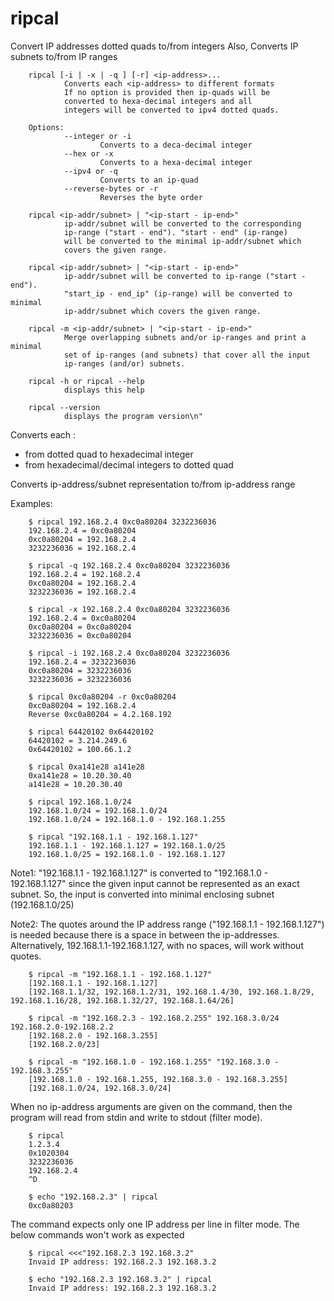 # ripcal
Convert IP addresses dotted quads to/from integers
Also, Converts IP subnets to/from IP ranges

        ripcal [-i | -x | -q ] [-r] <ip-address>...
                Converts each <ip-address> to different formats
                If no option is provided then ip-quads will be
                converted to hexa-decimal integers and all
                integers will be converted to ipv4 dotted quads.

        Options:
                --integer or -i
                        Converts to a deca-decimal integer
                --hex or -x
                        Converts to a hexa-decimal integer
                --ipv4 or -q
                        Converts to an ip-quad
                --reverse-bytes or -r
                        Reverses the byte order

        ripcal <ip-addr/subnet> | "<ip-start - ip-end>"
                ip-addr/subnet will be converted to the corresponding
                ip-range ("start - end"). "start - end" (ip-range)
                will be converted to the minimal ip-addr/subnet which
                covers the given range.

        ripcal <ip-addr/subnet> | "<ip-start - ip-end>"
                ip-addr/subnet will be converted to ip-range ("start - end").
                "start_ip - end_ip" (ip-range) will be converted to minimal
                ip-addr/subnet which covers the given range.

        ripcal -m <ip-addr/subnet> | "<ip-start - ip-end>"
                Merge overlapping subnets and/or ip-ranges and print a minimal
                set of ip-ranges (and subnets) that cover all the input
                ip-ranges (and/or) subnets.

        ripcal -h or ripcal --help
                displays this help

        ripcal --version
                displays the program version\n"

Converts each <ip-address>:
- from dotted quad to hexadecimal integer
- from hexadecimal/decimal integers to dotted quad

Converts ip-address/subnet representation to/from ip-address range

Examples:

        $ ripcal 192.168.2.4 0xc0a80204 3232236036
        192.168.2.4 = 0xc0a80204
        0xc0a80204 = 192.168.2.4
        3232236036 = 192.168.2.4

        $ ripcal -q 192.168.2.4 0xc0a80204 3232236036
        192.168.2.4 = 192.168.2.4
        0xc0a80204 = 192.168.2.4
        3232236036 = 192.168.2.4

        $ ripcal -x 192.168.2.4 0xc0a80204 3232236036
        192.168.2.4 = 0xc0a80204
        0xc0a80204 = 0xc0a80204
        3232236036 = 0xc0a80204

        $ ripcal -i 192.168.2.4 0xc0a80204 3232236036
        192.168.2.4 = 3232236036
        0xc0a80204 = 3232236036
        3232236036 = 3232236036

        $ ripcal 0xc0a80204 -r 0xc0a80204
        0xc0a80204 = 192.168.2.4
        Reverse 0xc0a80204 = 4.2.168.192

        $ ripcal 64420102 0x64420102
        64420102 = 3.214.249.6
        0x64420102 = 100.66.1.2

        $ ripcal 0xa141e28 a141e28
        0xa141e28 = 10.20.30.40
        a141e28 = 10.20.30.40

        $ ripcal 192.168.1.0/24
        192.168.1.0/24 = 192.168.1.0/24
        192.168.1.0/24 = 192.168.1.0 - 192.168.1.255

        $ ripcal "192.168.1.1 - 192.168.1.127"
        192.168.1.1 - 192.168.1.127 = 192.168.1.0/25
        192.168.1.0/25 = 192.168.1.0 - 192.168.1.127

Note1: "192.168.1.1 - 192.168.1.127" is converted to "192.168.1.0 - 192.168.1.127"
since the given input cannot be represented as an exact subnet. So, the input is
converted into minimal enclosing subnet (192.168.1.0/25)

Note2: The quotes around the IP address range ("192.168.1.1 - 192.168.1.127")
is needed because there is a space in between the ip-addresses. Alternatively,
192.168.1.1-192.168.1.127, with no spaces, will work without quotes.

        $ ripcal -m "192.168.1.1 - 192.168.1.127"
        [192.168.1.1 - 192.168.1.127]
        [192.168.1.1/32, 192.168.1.2/31, 192.168.1.4/30, 192.168.1.8/29, 192.168.1.16/28, 192.168.1.32/27, 192.168.1.64/26]

        $ ripcal -m "192.168.2.3 - 192.168.2.255" 192.168.3.0/24 192.168.2.0-192.168.2.2
        [192.168.2.0 - 192.168.3.255]
        [192.168.2.0/23]

        $ ripcal -m "192.168.1.0 - 192.168.1.255" "192.168.3.0 - 192.168.3.255"
        [192.168.1.0 - 192.168.1.255, 192.168.3.0 - 192.168.3.255]
        [192.168.1.0/24, 192.168.3.0/24]


When no ip-address arguments are given on the command, then the program
will read from stdin and write to stdout (filter mode).

        $ ripcal
        1.2.3.4
        0x1020304
        3232236036
        192.168.2.4
        ^D

        $ echo "192.168.2.3" | ripcal
        0xc0a80203

The command expects only one IP address per line in filter mode. The below
commands won't work as expected

        $ ripcal <<<"192.168.2.3 192.168.3.2"
        Invaid IP address: 192.168.2.3 192.168.3.2

        $ echo "192.168.2.3 192.168.3.2" | ripcal
        Invaid IP address: 192.168.2.3 192.168.3.2

